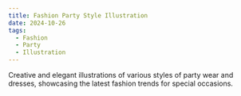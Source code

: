 ```yaml
---
title: Fashion Party Style Illustration
date: 2024-10-26
tags:
  - Fashion
  - Party
  - Illustration
---
```


Creative and elegant illustrations of various styles of party wear and dresses, showcasing the latest fashion trends for special occasions.

<!--more-->
